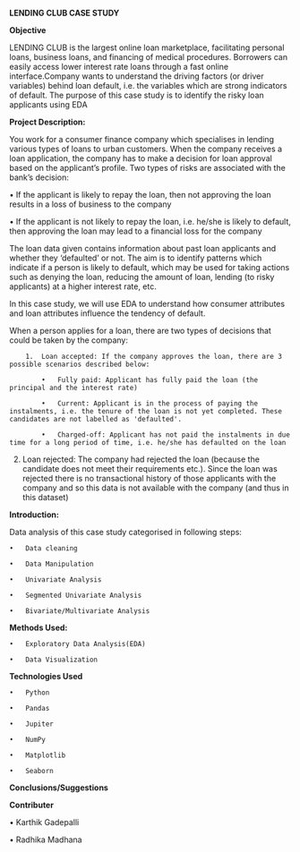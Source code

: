 **LENDING CLUB CASE STUDY**

**Objective** 

LENDING CLUB  is the largest online loan marketplace, facilitating personal loans, business loans, and financing of medical procedures. Borrowers can easily access lower interest rate loans through a fast online interface.Company wants to understand the driving factors (or driver variables) behind loan default, i.e. the variables which are strong indicators of default.  The purpose of this case study is to identify the risky loan applicants using EDA

**Project Description:**

  You work for a consumer finance company which specialises in lending various types of loans to urban customers. When the company receives a loan application, the company has to make a decision for loan approval based on the applicant’s profile. Two types of risks are associated with the bank’s decision:

•	If the applicant is likely to repay the loan, then not approving the loan results in a loss of business to the company

•	If the applicant is not likely to repay the loan, i.e. he/she is likely to default, then approving the loan may lead to a financial loss for the company

The loan data given contains information about past loan applicants and whether they ‘defaulted’ or not. The aim is to identify patterns which indicate if a person is likely to default, which may be used for taking actions such as denying the loan, reducing the amount of loan, lending (to risky applicants) at a higher interest rate, etc.

In this case study, we will use EDA to understand how consumer attributes and loan attributes influence the tendency of default.


 When a person applies for a loan, there are two types of decisions that could be taken by the company:
 
        1.	Loan accepted: If the company approves the loan, there are 3 possible scenarios described below:
        
            •	Fully paid: Applicant has fully paid the loan (the principal and the interest rate)
            
            •	Current: Applicant is in the process of paying the instalments, i.e. the tenure of the loan is not yet completed. These candidates are not labelled as 'defaulted'.
            
            •	Charged-off: Applicant has not paid the instalments in due time for a long period of time, i.e. he/she has defaulted on the loan 

2.	Loan rejected: The company had rejected the loan (because the candidate does not meet their requirements etc.). Since the loan was rejected there is no transactional history of those applicants with the company and so this data is not available with the company (and thus in this dataset)      
     
        

**Introduction:**

  Data analysis of this case study categorised in following steps:
  
    •	Data cleaning
    
    •	Data Manipulation
    
    •	Univariate Analysis
    
    •	Segmented Univariate Analysis
    
    •	Bivariate/Multivariate Analysis
    
      

**Methods Used:**

    •	Exploratory Data Analysis(EDA)
    
    •	Data Visualization
    
**Technologies Used**

    •	Python
    
    •	Pandas
    
    •	Jupiter
    
    •	NumPy
    
    •	Matplotlib
    
    •	Seaborn 

**Conclusions/Suggestions**


**Contributer**

  •	Karthik Gadepalli
  
  •	Radhika Madhana	



